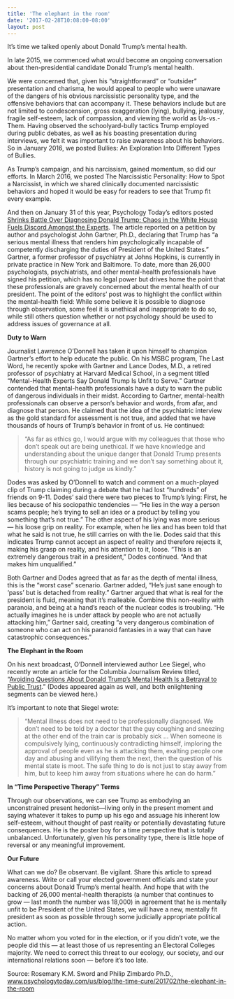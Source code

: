 ```yaml
---
title: 'The elephant in the room'
date: '2017-02-28T10:08:00-08:00'
layout: post
---
```


It’s time we talked openly about Donald Trump’s mental health.

In late 2015, we commenced what would become an ongoing conversation about then-presidential candidate Donald Trump’s mental health.

We were concerned that, given his “straightforward” or “outsider” presentation and charisma, he would appeal to people who were unaware of the dangers of his obvious narcissistic personality type, and the offensive behaviors that can accompany it. These behaviors include but are not limited to condescension, gross exaggeration (lying), bullying, jealousy, fragile self-esteem, lack of compassion, and viewing the world as Us-vs.-Them. Having observed the schoolyard-bully tactics Trump employed during public debates, as well as his boasting presentation during interviews, we felt it was important to raise awareness about his behaviors. So in January 2016, we posted Bullies: An Exploration Into Different Types of Bullies.

As Trump’s campaign, and his narcissism, gained momentum, so did our efforts. In March 2016, we posted The Narcissistic Personality: How to Spot a Narcissist, in which we shared clinically documented narcissistic behaviors and hoped it would be easy for readers to see that Trump fit every example.

And then on January 31 of this year, Psychology Today’s editors posted [Shrinks Battle Over Diagnosing Donald Trump: Chaos in the White House Fuels Discord Amongst the Experts](/2017/01/31/shrinks-battle-over-diagnosing-donald-trump.html). The article reported on a petition by author and psychologist John Gartner, Ph.D., declaring that Trump has “a serious mental illness that renders him psychologically incapable of competently discharging the duties of President of the United States.” Gartner, a former professor of psychiatry at Johns Hopkins, is currently in private practice in New York and Baltimore. To date, more than 26,000 psychologists, psychiatrists, and other mental-health professionals have signed his petition, which has no legal power but drives home the point that these professionals are gravely concerned about the mental health of our president. The point of the editors’ post was to highlight the conflict within the mental-health field: While some believe it is possible to diagnose through observation, some feel it is unethical and inappropriate to do so, while still others question whether or not psychology should be used to address issues of governance at all.

**Duty to Warn**

Journalist Lawrence O’Donnell has taken it upon himself to champion Gartner’s effort to help educate the public. On his MSBC program, The Last Word, he recently spoke with Gartner and Lance Dodes, M.D., a retired professor of psychiatry at Harvard Medical School, in a segment titled “Mental-Health Experts Say Donald Trump Is Unfit to Serve.” Gartner contended that mental-health professionals have a duty to warn the public of dangerous individuals in their midst. According to Gartner, mental-health professionals can observe a person’s behavior and words, from afar, and diagnose that person. He claimed that the idea of the psychiatric interview as the gold standard for assessment is not true, and added that we have thousands of hours of Trump’s behavior in front of us. He continued:

> “As far as ethics go, I would argue with my colleagues that those who don’t speak out are being unethical. If we have knowledge and understanding about the unique danger that Donald Trump presents through our psychiatric training and we don’t say something about it, history is not going to judge us kindly.”

Dodes was asked by O’Donnell to watch and comment on a much-played clip of Trump claiming during a debate that he had lost “hundreds” of friends on 9-11. Dodes’ said there were two pieces to Trump’s lying: First, he lies because of his sociopathic tendencies — “He lies in the way a person scams people; he’s trying to sell an idea or a product by telling you something that’s not true.” The other aspect of his lying was more serious — his loose grip on reality. For example, when he lies and has been told that what he said is not true, he still carries on with the lie. Dodes said that this indicates Trump cannot accept an aspect of reality and therefore rejects it, making his grasp on reality, and his attention to it, loose. “This is an extremely dangerous trait in a president,” Dodes continued. “And that makes him unqualified.”

Both Gartner and Dodes agreed that as far as the depth of mental illness, this is the “worst case” scenario. Gartner added, “He’s just sane enough to ‘pass’ but is detached from reality.” Gartner argued that what is real for the president is fluid, meaning that it’s malleable. Combine this non-reality with paranoia, and being at a hand’s reach of the nuclear codes is troubling. “He actually imagines he is under attack by people who are not actually attacking him,” Gartner said, creating “a very dangerous combination of someone who can act on his paranoid fantasies in a way that can have catastrophic consequences.”

**The Elephant in the Room**

On his next broadcast, O’Donnell interviewed author Lee Siegel, who recently wrote an article for the Columbia Journalism Review titled, “[Avoiding Questions About Donald Trump’s Mental Health Is a Betrayal to Public Trust](/2017/02/22/avoiding-questions-about-trumps-mental-health-is-a-betrayal-of-public-trust.html).” (Dodes appeared again as well, and both enlightening segments can be viewed here.)

It’s important to note that Siegel wrote:

> “Mental illness does not need to be professionally diagnosed. We don’t need to be told by a doctor that the guy coughing and sneezing at the other end of the train car is probably sick … When someone is compulsively lying, continuously contradicting himself, imploring the approval of people even as he is attacking them, exalting people one day and abusing and vilifying them the next, then the question of his mental state is moot. The safe thing to do is not just to stay away from him, but to keep him away from situations where he can do harm.”

**In “Time Perspective Therapy” Terms**

Through our observations, we can see Trump as embodying an unconstrained present hedonist—living only in the present moment and saying whatever it takes to pump up his ego and assuage his inherent low self-esteem, without thought of past reality or potentially devastating future consequences. He is the poster boy for a time perspective that is totally unbalanced. Unfortunately, given his personality type, there is little hope of reversal or any meaningful improvement.

**Our Future**

What can we do? Be observant. Be vigilant. Share this article to spread awareness. Write or call your elected government officials and state your concerns about Donald Trump’s mental health. And hope that with the backing of 26,000 mental-health therapists (a number that continues to grow — last month the number was 18,000) in agreement that he is mentally unfit to be President of the United States, we will have a new, mentally fit president as soon as possible through some judicially appropriate political action.

No matter whom you voted for in the election, or if you didn’t vote, we the people did this — at least those of us representing an Electoral Colleges majority. We need to correct this threat to our ecology, our society, and our international relations soon — before it’s too late.

Source: Rosemary K.M. Sword and Philip Zimbardo Ph.D., www.psychologytoday.com/us/blog/the-time-cure/201702/the-elephant-in-the-room